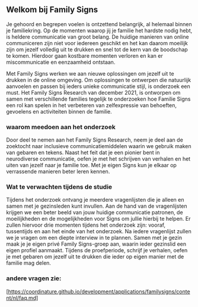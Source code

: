 ## Welkom bij Family Signs

Je gehoord en begrepen voelen is ontzettend belangrijk, al helemaal binnen je familiekring. Op de momenten waarop jij je familie het hardste nodig hebt, is heldere communicatie van groot belang. De huidige manieren van online communiceren zijn niet voor iedereen geschikt en het kan daarom moeilijk zijn om jezelf volledig uit te drukken en snel tot de kern van de boodschap te komen. Hierdoor gaan kostbare momenten verloren en kan er miscommunicatie en eenzaamheid ontstaan.

Met Family Signs werken we aan nieuwe oplossingen om jezelf uit te drukken in de online omgeving. Om oplossingen te ontwerpen die natuurlijk aanvoelen en passen bij ieders unieke communicatie stijl, is onderzoek een must. Het Family Signs Research van december 2021, is ontworpen om samen met verschillende families tegelijk te onderzoeken hoe Familie Signs een rol kan spelen in het verbeteren van zelfexpressie van behoeften, gevoelens en activiteiten binnen de familie.

### waarom meedoen aan het onderzoek
Door deel te nemen aan het Family Signs Research, neem je deel aan de zoektocht naar inclusieve communicatiemiddelen waarin we gebruik maken van gebaren en tekens. Naast het feit dat je een pionier bent in neurodiverse communicatie, oefen je met het schrijven van verhalen en het uiten van jezelf naar je familie toe. Met je eigen Signs kun je elkaar op verrassende manieren beter leren kennen.

### Wat te verwachten tijdens de studie
Tijdens het onderzoek ontvang je meerdere vragenlijsten die je alleen en samen met je gezinsleden kunt invullen. Aan de hand van de vragenlijsten krijgen we een beter beeld van jouw huidige communicatie patronen, de moeilijkheden en de mogelijkheden voor Signs om jullie hierbij te helpen. Er zullen hiervoor drie momenten tijdens het onderzoek zijn: vooraf, tussentijds en aan het einde van het onderzoek. Na iedere vragenlijst zullen we je vragen om een diepte interview in te plannen. Samen met je gezin maak je je eigen privé Family Signs-groep aan, waarin ieder gezinslid een eigen profiel aanmaakt. Tijdens de proefperiode, schrijf je verhalen, oefen je met gebaren om jezelf uit te drukken die ieder op eigen manier met de familie mag delen.

### andere vragen zie:
[https://coordinature.github.io/development/applications/familysigns/content/nl/faq.md]

